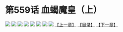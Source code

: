 # 第559话 血蝎魔皇（上）
![](https://mhpic.xiaomingtaiji.net/comic/D/斗破苍穹拆分版/559话/1.jpg-zymk.middle.webp)
![](https://mhpic.xiaomingtaiji.net/comic/D/斗破苍穹拆分版/559话/2.jpg-zymk.middle.webp)
![](https://mhpic.xiaomingtaiji.net/comic/D/斗破苍穹拆分版/559话/3.jpg-zymk.middle.webp)
![](https://mhpic.xiaomingtaiji.net/comic/D/斗破苍穹拆分版/559话/4.jpg-zymk.middle.webp)
![](https://mhpic.xiaomingtaiji.net/comic/D/斗破苍穹拆分版/559话/5.jpg-zymk.middle.webp)
![](https://mhpic.xiaomingtaiji.net/comic/D/斗破苍穹拆分版/559话/6.jpg-zymk.middle.webp)
![](https://mhpic.xiaomingtaiji.net/comic/D/斗破苍穹拆分版/559话/7.jpg-zymk.middle.webp)
![](https://mhpic.xiaomingtaiji.net/comic/D/斗破苍穹拆分版/559话/8.jpg-zymk.middle.webp)
[【上一章】](./558.md)
[【目录】](./README.md)
[【下一章】](./560.md)
